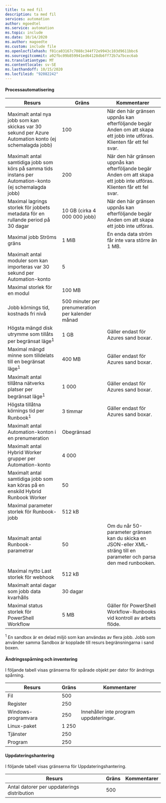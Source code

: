 ```yaml
---
title: ta med fil
description: ta med fil
services: automation
author: mgoedtel
ms.service: automation
ms.topic: include
ms.date: 10/14/2020
ms.author: magoedte
ms.custom: include file
ms.openlocfilehash: f01ca03167c7088c344f72e9943c103d9611bbc6
ms.sourcegitcommit: a92fbc09b859941ed64128db6ff72b7a7bcec6ab
ms.translationtype: MT
ms.contentlocale: sv-SE
ms.lasthandoff: 10/15/2020
ms.locfileid: "92082242"
---
```

#### <a name="process-automation"></a>Processautomatisering

| Resurs | Gräns |Kommentarer|
| --- | --- |---|
| Maximalt antal nya jobb som kan skickas var 30 sekund per Azure Automation konto (ej schemalagda jobb) |100 |När den här gränsen uppnås kan efterföljande begär Anden om att skapa ett jobb inte utföras. Klienten får ett fel svar.|
| Maximalt antal samtidiga jobb som körs på samma tids instans per Automation-konto (ej schemalagda jobb) |200 |När den här gränsen uppnås kan efterföljande begär Anden om att skapa ett jobb inte utföras. Klienten får ett fel svar.|
| Maximal lagrings storlek för jobbets metadata för en rullande period på 30 dagar | 10 GB (cirka 4 000 000 jobb)|När den här gränsen uppnås kan efterföljande begär Anden om att skapa ett jobb inte utföras. |
| Maximal jobb Ströms gräns|1 MiB|En enda data ström får inte vara större än 1 MB.|
| Maximalt antal moduler som kan importeras var 30 sekund per Automation-konto |5 ||
| Maximal storlek för en modul |100 MB ||
| Jobb körnings tid, kostnads fri nivå |500 minuter per prenumeration per kalender månad ||
| Högsta mängd disk utrymme som tillåts per begränsat läge<sup>1</sup> |1 GB |Gäller endast för Azures sand boxar.|
| Maximal mängd minne som tilldelats till en begränsat läge<sup>1</sup> |400 MB |Gäller endast för Azures sand boxar.|
| Maximalt antal tillåtna nätverks platser per begränsat läge<sup>1</sup> |1 000 |Gäller endast för Azures sand boxar.|
| Högsta tillåtna körnings tid per Runbook<sup>1</sup> |3 timmar |Gäller endast för Azures sand boxar.|
| Maximalt antal Automation-konton i en prenumeration |Obegränsad ||
| Maximalt antal Hybrid Worker grupper per Automation-konto|4 000||
|Maximalt antal samtidiga jobb som kan köras på en enskild Hybrid Runbook Worker|50 ||
| Maximal parameter storlek för Runbook-jobb   | 512 kB||
| Maximalt antal Runbook-parametrar   | 50|Om du når 50-parameter gränsen kan du skicka en JSON-eller XML-sträng till en parameter och parsa den med runbooken.|
| Maximal nytto Last storlek för webhook |  512 kB|
| Maximalt antal dagar som jobb data kvarhålls|30 dagar|
| Maximal status storlek för PowerShell Workflow |5 MB| Gäller för PowerShell Workflow-Runbooks vid kontroll av arbets flöde.|

<sup>1</sup> En sandbox är en delad miljö som kan användas av flera jobb. Jobb som använder samma Sandbox är kopplade till resurs begränsningarna i sand boxen.

#### <a name="change-tracking-and-inventory"></a>Ändringsspårning och inventering

I följande tabell visas gränserna för spårade objekt per dator för ändrings spårning.

| **Resurs** | **Gräns**| **Kommentarer** |
|---|---|---|
|Fil|500||
|Register|250||
|Windows-programvara|250|Innehåller inte program uppdateringar.|
|Linux-paket|1 250||
|Tjänster|250||
|Program|250||

#### <a name="update-management"></a>Uppdateringshantering

I följande tabell visas gränserna för Uppdateringshantering.

| **Resurs** | **Gräns**| **Kommentarer** |
|---|---|---|
|Antal datorer per uppdaterings distribution|500||